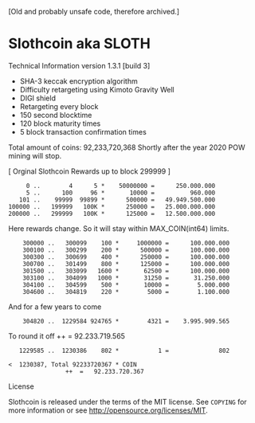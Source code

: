 [Old and probably unsafe code, therefore archived.] 

Slothcoin aka SLOTH
===================

Technical Information version 1.3.1 [build 3]

+ SHA-3 keccak encryption algorithm
+ Difficulty retargeting using Kimoto Gravity Well
+ DIGI shield
+ Retargeting every block
+ 150 second blocktime
+ 120 block maturity times
+ 5 block transaction confirmation times

Total amount of coins: 92,233,720,368
Shortly after the year 2020 POW mining will stop.

[ Orginal Slothcoin Rewards up to block 299999 ]

	     0 ..        4      5 *    50000000 =	   250.000.000
	     5 ..      100     96 *       10000	=	       960.000
	   101 ..    99999  99899 *      500000	=	49.949.500.000
	100000 ..   199999   100K *      250000 =	25.000.000.000
	200000 ..   299999   100K *      125000	=	12.500.000.000

Here rewards change. So it will stay within MAX_COIN(int64) limits.

        300000 ..   300099    100 *     1000000 =	   100.000.000
        300100 ..   300299    200 *      500000	=	   100.000.000
        300300 ..   300699    400 *      250000	=	   100.000.000
        300700 ..   301499    800 *      125000	=	   100.000.000
        301500 ..   303099   1600 *       62500	=	   100.000.000
        303100 ..   304099   1000 *       31250 =	    31.250.000
        304100 ..   304599    500 *       10000 =	     5.000.000
        304600 ..   304819    220 *        5000 =	     1.100.000

And for a few years to come

        304820 ..  1229584 924765 *        4321 =	 3.995.909.565

To round it off				++	=	92.233.719.565

       1229585 ..  1230386    802 *           1	=	           802

    <  1230387, Total 92233720367 * COIN	
					++	=	92.233.720.367

License

Slothcoin is released under the terms of the MIT license. See `COPYING` for more
information or see http://opensource.org/licenses/MIT. 
